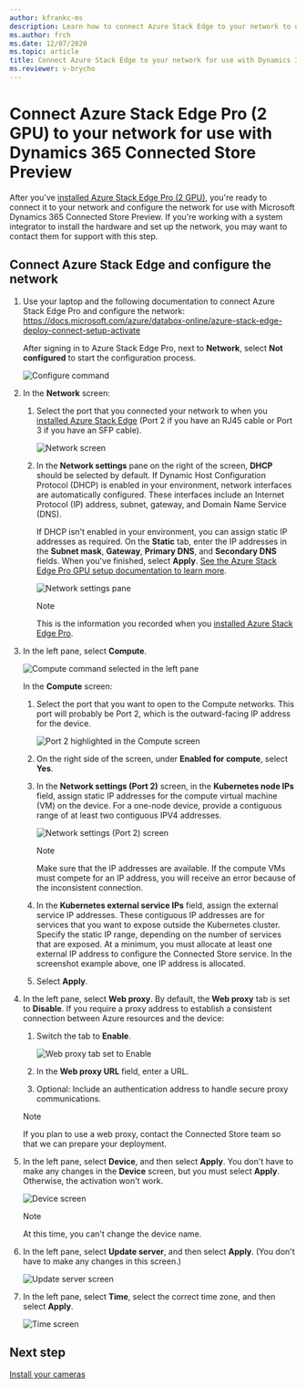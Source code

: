```yaml
---
author: kfrankc-ms
description: Learn how to connect Azure Stack Edge to your network to use with Dynamics 365 Connected Store Preview
ms.author: frch
ms.date: 12/07/2020
ms.topic: article
title: Connect Azure Stack Edge to your network for use with Dynamics 365 Connected Store Preview
ms.reviewer: v-brycho
---
```


# Connect Azure Stack Edge Pro (2 GPU) to your network for use with Dynamics 365 Connected Store Preview

After you've [installed Azure Stack Edge Pro (2 GPU)](ase-install.md), you're ready to connect it to your network and configure the network for use with Microsoft Dynamics 365 Connected Store Preview. If you're working with a system integrator to install the hardware and set up the network, you may want to contact them for support with this step. 

## Connect Azure Stack Edge and configure the network

1. Use your laptop and the following documentation to connect Azure Stack Edge Pro and configure the network: https://docs.microsoft.com/azure/databox-online/azure-stack-edge-deploy-connect-setup-activate

    After signing in to Azure Stack Edge Pro, next to **Network**, select **Not configured** to start the configuration process.

    ![Configure command](media/ase-configure-network.PNG "Configure command")

2. In the **Network** screen:

    1. Select the port that you connected your network to when you [installed Azure Stack Edge](ase-install.md) (Port 2 if you have an RJ45 cable or Port 3 if you have an SFP cable).

        ![Network screen](media/ase-network.PNG "Network screen")

    2. In the **Network settings** pane on the right of the screen, **DHCP** should be selected by default. If Dynamic Host Configuration Protocol (DHCP) is enabled in your environment, network interfaces are automatically configured. These interfaces include an Internet Protocol (IP) address, subnet, gateway, and Domain Name Service (DNS).

        If DHCP isn't enabled in your environment, you can assign static IP addresses as required. On the **Static** tab, enter the IP addresses in the **Subnet mask**, **Gateway**, **Primary DNS**, and **Secondary DNS** fields. When you've finished, select **Apply**. [See the Azure Stack Edge Pro GPU setup documentation to learn more](https://docs.microsoft.com/azure/databox-online/azure-stack-edge-gpu-deploy-configure-network-compute-web-proxy#configure-network).

        ![Network settings pane](media/ase-network-settings.PNG "Network settings pane")

        > [!NOTE]
        > This is the information you recorded when you [installed Azure Stack Edge Pro](ase-install.md).

3. In the left pane, select **Compute**.

    ![Compute command selected in the left pane](media/ase-compute.PNG "Compute command selected in the left pane")

    In the **Compute** screen:

    1. Select the port that you want to open to the Compute networks. This port will probably be Port 2, which is the outward-facing IP address for the device.

        ![Port 2 highlighted in the Compute screen](media/ase-compute-port-2.PNG "Port 2 highlighted in the Compute screen")

    2. On the right side of the screen, under **Enabled for compute**, select **Yes**.

    3. In the **Network settings (Port 2)** screen, in the **Kubernetes node IPs** field, assign static IP addresses for the compute virtual machine (VM) on the device. For a one-node device, provide a contiguous range of at least two contiguous IPV4 addresses.

        ![Network settings (Port 2) screen](media/ase-compute-apply.PNG "Network settings (Port 2) screen")

        > [!NOTE]
        > Make sure that the IP addresses are available. If the compute VMs must compete for an IP address, you will receive an error because of the inconsistent connection.

    4. In the **Kubernetes external service IPs** field, assign the external service IP addresses. These contiguous IP addresses are for services that you want to expose outside the Kubernetes cluster. Specify the static IP range, depending on the number of services that are exposed. At a minimum, you must allocate at least one external IP address to configure the Connected Store service. In the screenshot example above, one IP address is allocated. 

    5. Select **Apply**.

4. In the left pane, select **Web proxy**. By default, the **Web proxy** tab is set to **Disable**. If you require a proxy address to establish a consistent connection between Azure resources and the device:

    1. Switch the tab to **Enable**.

        ![Web proxy tab set to Enable](media/ase-web-proxy-authentication-address.PNG "Web proxy tab set to Enable")

    2. In the **Web proxy URL** field, enter a URL.

    3. Optional: Include an authentication address to handle secure proxy communications.

    > [!NOTE]
    > If you plan to use a web proxy, contact the Connected Store team so that we can prepare your deployment.

5. In the left pane, select **Device**, and then select **Apply**. You don't have to make any changes in the **Device** screen, but you must select **Apply**. Otherwise, the activation won't work.

    ![Device screen](media/ase-device.PNG "Device screen")

    > [!NOTE]
    > At this time, you can't change the device name.

6. In the left pane, select **Update server**, and then select **Apply**. (You don't have to make any changes in this screen.)

    ![Update server screen](media/ase-update-server.PNG "Update server screen")

7. In the left pane, select **Time**, select the correct time zone, and then select **Apply**.

    ![Time screen](media/ase-select-time-zone.PNG "Time screen")

## Next step

[Install your cameras](install-cameras.md)
